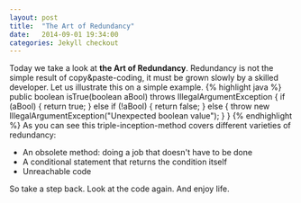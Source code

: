 ```yaml
---
layout: post
title:  "The Art of Redundancy"
date:   2014-09-01 19:34:00
categories: Jekyll checkout
---
```

Today we take a look at **the Art of Redundancy**. 
Redundancy is not the simple result of copy&paste-coding, it must be grown slowly by a skilled developer. Let us illustrate this on a simple example.
{% highlight java %}
public boolean isTrue(boolean aBool) throws IllegalArgumentException {
  if (aBool) {
    return true;
  } else if (!aBool) {
    return false;
  } else {
    throw new IllegalArgumentException("Unexpected boolean value");
  }
}
{% endhighlight %}
As you can see this triple-inception-method covers different varieties of redundancy:

- An obsolete method: doing a job that doesn't have to be done
- A conditional statement that returns the condition itself
- Unreachable code

So take a step back. Look at the code again. And enjoy life.

